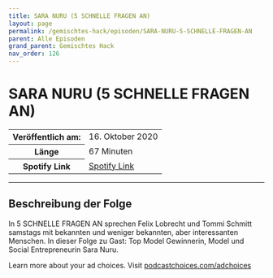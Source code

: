 ```yaml
---
title: SARA NURU (5 SCHNELLE FRAGEN AN)
layout: page
permalink: /gemischtes-hack/episoden/SARA-NURU-5-SCHNELLE-FRAGEN-AN
parent: Alle Episoden
grand_parent: Gemischtes Hack
nav_order: 126
---
```


# SARA NURU (5 SCHNELLE FRAGEN AN)
<table class="resp-table dcf-table dcf-table-responsive dcf-table-bordered dcf-table-striped dcf-w-100%">
                    <tbody>
                        <tr>
                            <th scope="row">Veröffentlich am:</th>
                            <td data-label="Veröffentlich am:">16. Oktober 2020</td>
                        </tr>
                        <tr>
                            <th scope="row">Länge </th>
                            <td data-label="Länge ">67 Minuten</td>
                        </tr><tr>
                                <th scope="row">Spotify Link</th>
                                <td data-label="Spotify Link"><a href="https://open.spotify.com/episode/5ETygU0iaKqrBRpQsl5aGH">Spotify Link</a></td>
                            </tr></tbody>
                </table>

***

## Beschreibung der Folge

<div>
<p>In 5 SCHNELLE FRAGEN AN sprechen Felix Lobrecht und Tommi Schmitt samstags mit bekannten und weniger bekannten, aber interessanten Menschen. In dieser Folge zu Gast: Top Model Gewinnerin, Model und Social Entrepreneurin Sara Nuru.</p><p> </p><p>Learn more about your ad choices. Visit <a href="https://podcastchoices.com/adchoices">podcastchoices.com/adchoices</a></p>  
</div>

